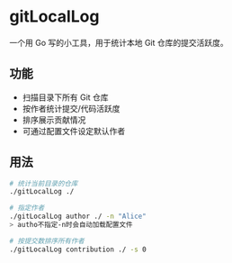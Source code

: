 # gitLocalLog

一个用 Go 写的小工具，用于统计本地 Git 仓库的提交活跃度。  

## 功能

- 扫描目录下所有 Git 仓库
- 按作者统计提交/代码活跃度
- 排序展示贡献情况
- 可通过配置文件设定默认作者

## 用法

```bash
# 统计当前目录的仓库
./gitLocalLog ./

# 指定作者
./gitLocalLog author ./ -n "Alice"
> autho不指定-n时会自动加载配置文件

# 按提交数排序所有作者
./gitLocalLog contribution ./ -s 0
